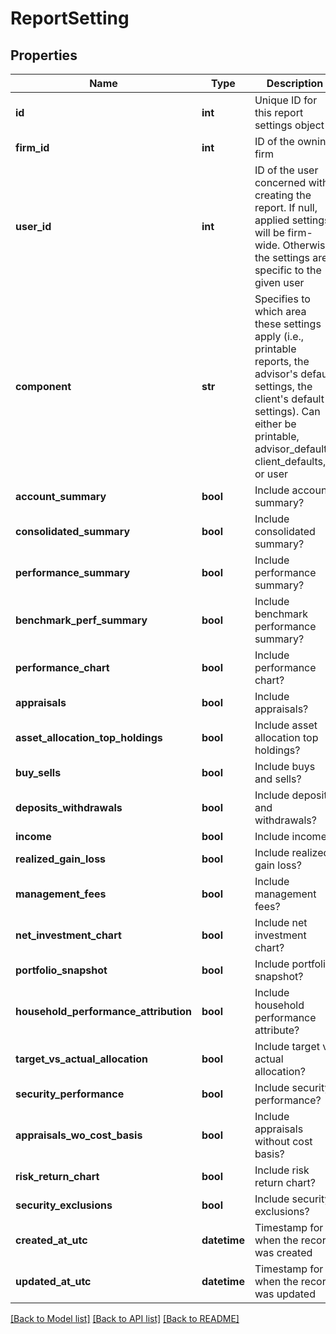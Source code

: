 # ReportSetting

## Properties
Name | Type | Description | Notes
------------ | ------------- | ------------- | -------------
**id** | **int** | Unique ID for this report settings object | [optional] 
**firm_id** | **int** | ID of the owning firm | [optional] 
**user_id** | **int** | ID of the user concerned with creating the report. If null, applied settings will be firm-wide. Otherwise, the settings are specific to the given user | [optional] 
**component** | **str** | Specifies to which area these settings apply (i.e., printable reports, the advisor&#x27;s default settings, the client&#x27;s default settings). Can either be printable, advisor_defaults, client_defaults, or user | [optional] 
**account_summary** | **bool** | Include account summary? | [optional] 
**consolidated_summary** | **bool** | Include consolidated summary? | [optional] 
**performance_summary** | **bool** | Include performance summary? | [optional] 
**benchmark_perf_summary** | **bool** | Include benchmark performance summary? | [optional] 
**performance_chart** | **bool** | Include performance chart? | [optional] 
**appraisals** | **bool** | Include appraisals? | [optional] 
**asset_allocation_top_holdings** | **bool** | Include asset allocation top holdings? | [optional] 
**buy_sells** | **bool** | Include buys and sells? | [optional] 
**deposits_withdrawals** | **bool** | Include deposits and withdrawals? | [optional] 
**income** | **bool** | Include income? | [optional] 
**realized_gain_loss** | **bool** | Include realized gain loss? | [optional] 
**management_fees** | **bool** | Include management fees? | [optional] 
**net_investment_chart** | **bool** | Include net investment chart? | [optional] 
**portfolio_snapshot** | **bool** | Include portfolio snapshot? | [optional] 
**household_performance_attribution** | **bool** | Include household performance attribute? | [optional] 
**target_vs_actual_allocation** | **bool** | Include target vs actual allocation? | [optional] 
**security_performance** | **bool** | Include security performance? | [optional] 
**appraisals_wo_cost_basis** | **bool** | Include appraisals without cost basis? | [optional] 
**risk_return_chart** | **bool** | Include risk return chart? | [optional] 
**security_exclusions** | **bool** | Include security exclusions? | [optional] 
**created_at_utc** | **datetime** | Timestamp for when the record was created | [optional] 
**updated_at_utc** | **datetime** | Timestamp for when the record was updated | [optional] 

[[Back to Model list]](../README.md#documentation-for-models) [[Back to API list]](../README.md#documentation-for-api-endpoints) [[Back to README]](../README.md)

